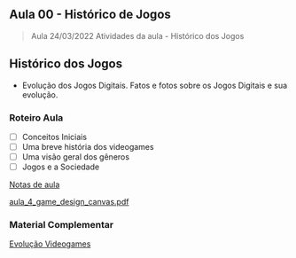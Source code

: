 ## Aula 00 - Histórico de Jogos

> Aula 24/03/2022
> Atividades da aula - Histórico dos Jogos

## Histórico dos Jogos

- Evolução dos Jogos Digitais. Fatos e fotos sobre os Jogos Digitais e sua evolução.

### Roteiro Aula
- [ ] Conceitos Iniciais
- [ ] Uma breve história dos videogames
- [ ] Uma visão geral dos gêneros
- [ ] Jogos e a Sociedade

[Notas de aula](documentos/aula_00_historico_jogos.pdf)

[aula_4_game_design_canvas.pdf](https://github.com/marcoswagner-commits/jogos_digitais/files/8319236/aula_4_game_design_canvas.pdf)

### Material Complementar
[Evolução Videogames](https://www.youtube.com/watch?v=aZOqOCiu9-4)
